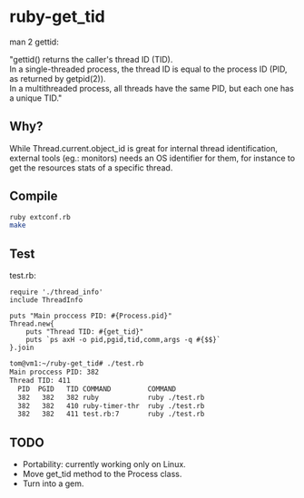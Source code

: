 # ruby-get_tid

man 2 gettid:

"gettid()  returns  the caller's thread ID (TID).  
In a single-threaded process, the thread ID is equal to the process ID (PID, as returned by getpid(2)).  
In a multithreaded process, all threads have the same PID, but each one has a unique TID."

## Why?

While Thread.current.object_id is great for internal thread identification, external tools (eg.: monitors) needs an OS identifier for them, for instance to get the resources stats of a specific thread.

## Compile
```bash
ruby extconf.rb
make
```

## Test

test.rb:
```
require './thread_info'
include ThreadInfo

puts "Main proccess PID: #{Process.pid}"
Thread.new{
    puts "Thread TID: #{get_tid}"
    puts `ps axH -o pid,pgid,tid,comm,args -q #{$$}`
}.join
```

```bash
tom@vm1:~/ruby-get_tid# ./test.rb
Main proccess PID: 382
Thread TID: 411
  PID  PGID   TID COMMAND         COMMAND
  382   382   382 ruby            ruby ./test.rb
  382   382   410 ruby-timer-thr  ruby ./test.rb
  382   382   411 test.rb:7       ruby ./test.rb
```

## TODO

- Portability: currently working only on Linux.
- Move get_tid method to the Process class.
- Turn into a gem.
